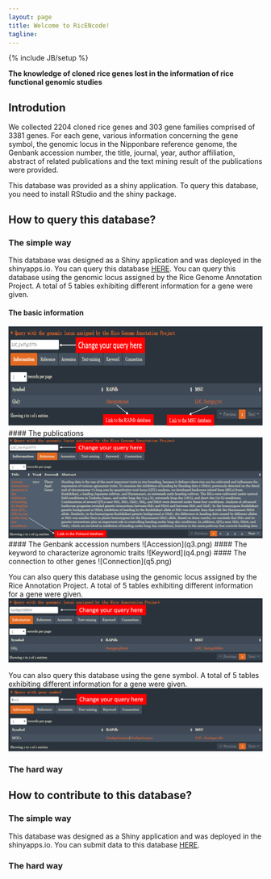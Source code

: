 ```yaml
---
layout: page
title: Welcome to RicENcode!
tagline: 
---
```

{% include JB/setup %}

__The knowledge of cloned rice genes lost in the information of rice functional genomic studies__

## Introdution
We collected 2204 cloned rice genes and 303 gene families comprised of 3381 genes. For each gene, 
various information concerning the gene symbol, the genomic locus in the Nipponbare reference genome, 
the Genbank accession number, the title, journal, year, author affiliation, abstract of related 
publications and the text mining result of the publications were provided.

This database was provided as a shiny application. To query this database, you need to install RStudio
and the shiny package.

    
## How to query this database?

### The simple way
This database was designed as a Shiny application and was deployed in the shinyapps.io. You can query this database [HERE](https://ricencode.shinyapps.io/RICENCODE/).
You can query this database using the genomic locus assigned by the Rice Genome Annotation Project. A total of 5 tables exhibiting different information for a gene were given.   
#### The basic information
<img src="q1.png" width="800" height="200">  
#### The publications
<img src="q2.png" width="800" height="200">   
#### The Genbank accession numbers
![Accession](q3.png)
#### The keyword to characterize agronomic traits
![Keyword](q4.png)
#### The connection to other genes
![Connection](q5.png)

You can also query this database using the genomic locus assigned by the Rice Annotation Project. A total of 5 tables exhibiting different information for a gene were given. 
![RAPdb](q6.png)

You can also query this database using the gene symbol. A total of 5 tables exhibiting different information for a gene were given. 
![Symbol](q7.png)


### The hard way


## How to contribute to this database?

### The simple way
This database was designed as a Shiny application and was deployed in the shinyapps.io. You can submit data to this database [HERE](https://ricencode.shinyapps.io/RICENCODE/).

### The hard way



